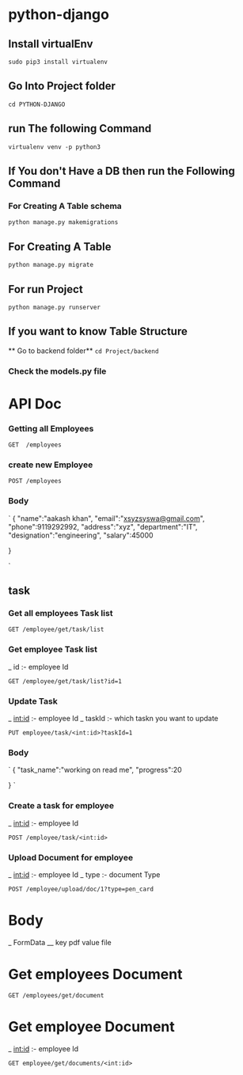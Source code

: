 # python-django

## Install virtualEnv

`sudo pip3 install virtualenv`

## Go Into Project folder

`cd PYTHON-DJANGO`

## run The following Command

`virtualenv venv -p python3`

## If You don't Have a DB then run the Following Command

### For Creating A Table schema

`python manage.py makemigrations`

## For Creating A Table

`python manage.py migrate`

## For run Project

`python manage.py runserver`

## If you want to know Table Structure

** Go to backend folder**
`cd Project/backend`

### Check the models.py file

# API Doc

### Getting all Employees

`GET  /employees`

### create new Employee

`POST /employees`

### Body

`
{
"name":"aakash khan",
"email":"xsyzsyswa@gmail.com",
"phone":9119292992,
"address":"xyz",
"department":"IT",
"designation":"engineering",
"salary":45000

}

`

## task

### Get all employees Task list

`GET /employee/get/task/list`

### Get employee Task list

\_ id :- employee Id

`GET /employee/get/task/list?id=1`

### Update Task

\_ <int:id> :- employee Id
\_ taskId :- which taskn you want to update

`PUT employee/task/<int:id>?taskId=1`

### Body

`
{
"task_name":"working on read me",
"progress":20

}
`

### Create a task for employee

\_ <int:id> :- employee Id

`POST /employee/task/<int:id>`

### Upload Document for employee

\_ <int:id> :- employee Id
\_ type :- document Type

`POST /employee/upload/doc/1?type=pen_card`

# Body

\_ FormData
\_\_ key pdf value file

# Get employees Document

`GET /employees/get/document `

# Get employee Document

\_ <int:id> :- employee Id

`GET employee/get/documents/<int:id>`
